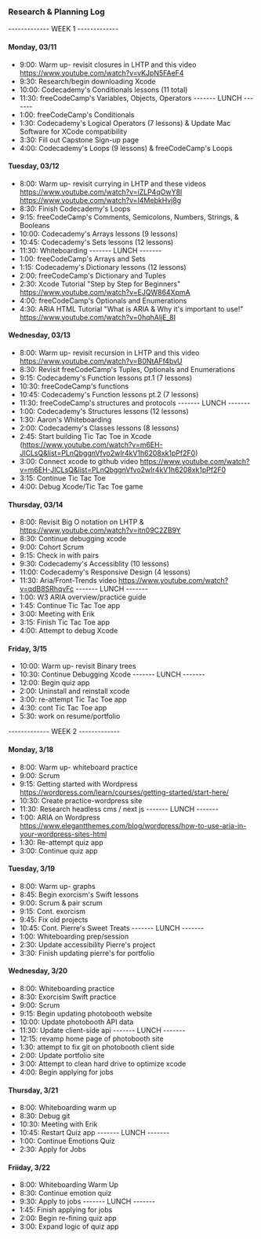 ### Research & Planning Log

------------- WEEK 1 -------------

#### Monday, 03/11
* 9:00: Warm up- revisit closures in LHTP and this video https://www.youtube.com/watch?v=vKJpN5FAeF4
* 9:30: Research/begin downloading Xcode
* 10:00: Codecademy's Conditionals lessons (11 total)
* 11:30: freeCodeCamp's Variables, Objects, Operators 
------- LUNCH -------
* 1:00: freeCodeCamp's Conditionals
* 1:30: Codecademy's Logical Operators (7 lessons) & Update Mac Software for XCode compatibility 
* 3:30: Fill out Capstone Sign-up page
* 4:00: Codecademy's Loops (9 lessons) & freeCodeCamp's Loops

#### Tuesday, 03/12
* 8:00: Warm up- revisit currying in LHTP and these videos https://www.youtube.com/watch?v=iZLP4qOwY8I https://www.youtube.com/watch?v=I4MebkHvj8g
* 8:30: Finish Codecademy's Loops
* 9:15: freeCodeCamp's Comments, Semicolons, Numbers, Strings, & Booleans
* 10:00: Codecademy's Arrays lessons (9 lessons)
* 10:45: Codecademy's Sets lessons (12 lessons)
* 11:30: Whiteboarding
------- LUNCH -------
* 1:00: freeCodeCamp's Arrays and Sets
* 1:15: Codecademy's Dictionary lessons (12 lessons)
* 2:00: freeCodeCamp's Dictionary and Tuples 
* 2:30: Xcode Tutorial "Step by Step for Beginners" https://www.youtube.com/watch?v=EJQW864XpmA
* 4:00: freeCodeCamp's Optionals and Enumerations
* 4:30: ARIA HTML Tutorial "What is ARIA & Why it's important to use!" https://www.youtube.com/watch?v=0hqhAIjE_8I


#### Wednesday, 03/13
* 8:00: Warm up- revisit recursion in LHTP and this video https://www.youtube.com/watch?v=B0NtAFf4bvU
* 8:30: Revisit  freeCodeCamp's Tuples, Optionals and Enumerations
* 9:15: Codecademy's Function lessons pt.1 (7 lessons)
* 10:30: freeCodeCamp's functions
* 10:45: Codecademy's Function lessons pt.2 (7 lessons)
* 11:30: freeCodeCamp's structures and protocols 
------- LUNCH -------
* 1:00: Codecademy's Structures lessons (12 lessons)
* 1:30: Aaron's Whiteboarding
* 2:00: Codecademy's Classes lessons (8 lessons)
* 2:45: Start building Tic Tac Toe in Xcode (https://www.youtube.com/watch?v=m6EH-JlCLsQ&list=PLnQbggnVfvo2wIr4kV1h6208xk1pPf2F0)
* 3:00: Connect xcode to github video https://www.youtube.com/watch?v=m6EH-JlCLsQ&list=PLnQbggnVfvo2wIr4kV1h6208xk1pPf2F0
* 3:15: Continue Tic Tac Toe
* 4:00: Debug Xcode/Tic Tac Toe game

#### Thursday, 03/14
* 8:00: Revisit Big O notation on LHTP & https://www.youtube.com/watch?v=itn09C2ZB9Y
* 8:30: Continue debugging xcode
* 9:00: Cohort Scrum
* 9:15: Check in with pairs 
* 9:30: Codecademy's Accessiblity (10 lessons)
* 11:00: Codecademy's Responsive Design (4 lessons)
* 11:30: Aria/Front-Trends video https://www.youtube.com/watch?v=qdB8SRhqvFc
------- LUNCH -------
* 1:00: W3 ARIA overview/practice guide
* 1:45: Continue Tic Tac Toe app
* 3:00: Meeting with Erik
* 3:15: Finish Tic Tac Toe app
* 4:00: Attempt to debug Xcode

#### Friday, 3/15
* 10:00: Warm up- revisit Binary trees 
* 10:30: Continue Debugging Xcode
------- LUNCH -------
* 12:00: Begin quiz app
* 2:00: Uninstall and reinstall xcode
* 3:00: re-attempt Tic Tac Toe app
* 4:30: cont Tic Tac Toe app 
* 5:30: work on resume/portfolio

------------- WEEK 2 -------------

#### Monday, 3/18
* 8:00: Warm up- whiteboard practice 
* 9:00: Scrum
* 9:15: Getting started with Wordpress https://wordpress.com/learn/courses/getting-started/start-here/
* 10:30: Create practice-wordpress site 
* 11:30: Research headless cms / next js
------- LUNCH -------
* 1:00: ARIA on Wordpress https://www.elegantthemes.com/blog/wordpress/how-to-use-aria-in-your-wordpress-sites-html
* 1:30: Re-attempt quiz app
* 3:00: Continue quiz app 

#### Tuesday, 3/19
* 8:00: Warm up- graphs
* 8:45: Begin exorcism's Swift lessons 
* 9:00: Scrum & pair scrum 
* 9:15: Cont. exorcism
* 9:45: Fix old projects 
* 10:45: Cont. Pierre's Sweet Treats
------- LUNCH -------
* 1:00: Whiteboarding prep/session
* 2:30: Update accessibility Pierre's project
* 3:30: Finish updating pierre's for portfolio

#### Wednesday, 3/20
* 8:00: Whiteboarding practice
* 8:30: Exorcisim Swift practice
* 9:00: Scrum
* 9:15: Begin updating photobooth website
* 10:00: Update photobooth API data
* 11:30: Update client-side api
------- LUNCH -------
* 12:15: revamp home page of photobooth site
* 1:30: attempt to fix git on photobooth client side 
* 2:00: Update portfolio site
* 3:00: Attempt to clean hard drive to optimize xcode 
* 4:00: Begin applying for jobs

#### Thursday, 3/21
* 8:00: Whiteboarding warm up 
* 8:30: Debug git
* 10:30: Meeting with Erik
* 10:45: Restart Quiz app 
------- LUNCH -------
* 1:00: Continue Emotions Quiz
* 2:30: Apply for Jobs 

#### Friiday, 3/22
* 8:00: Whiteboarding Warm Up
* 8:30: Continue emotion quiz 
* 9:30: Apply to jobs
------- LUNCH -------
* 1:45: Finish applying for jobs
* 2:00: Begin re-fining quiz app
* 3:00: Expand logic of quiz app